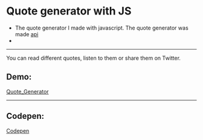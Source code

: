 # Quote generator with JS

 - The quote generator I made with javascript. The quote generator was made [api](https://api.quotable.io/random)
 - 
 ---------------------------------------------------------------------------------------------------------------------------
 
 You can read different quotes, listen to them or share them on Twitter.

## Demo:
[Quote_Generator](https://aylinyildiz.github.io/quote-generator/)

---------------------------------------------------------------------------------------------

## Codepen:
[Codepen](https://codepen.io/aylinyildiz/pen/YzprgQO)
